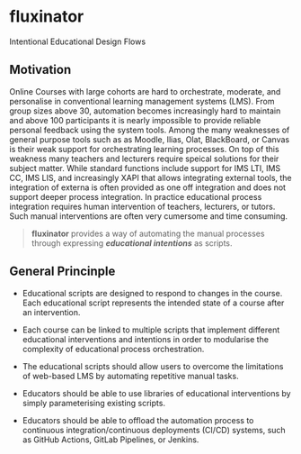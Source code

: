 # fluxinator
Intentional Educational Design Flows

## Motivation

Online Courses with large cohorts are hard to orchestrate, moderate, and personalise in conventional learning management systems (LMS). From group sizes above 30, automation becomes increasingly hard to maintain and above 100 participants it is nearly impossible to provide reliable personal feedback using the system tools. Among the many weaknesses of general purpose tools such as as Moodle, Ilias, Olat, BlackBoard, or Canvas is their weak support for orchestrating learning processes. On top of this weakness many teachers and lecturers require speical solutions for their subject matter. While standard functions include support for IMS LTI, IMS CC, IMS LIS, and increasingly XAPI that allows integrating external tools, the integration of externa is often provided as one off integration and does not support deeper process integration. In practice educational process integration requires human intervention of teachers, lecturers, or tutors. Such manual interventions are often very cumersome and time consuming. 

> **fluxinator** provides a way of automating the manual processes through expressing ***educational intentions*** as scripts. 

## General Princinple 

* Educational scripts are designed to respond to changes in the course. Each educational script represents the intended state of a course after an intervention.

* Each course can be linked to multiple scripts that implement different educational interventions and intentions in order to modularise the complexity of educational process orchestration. 

* The educational scripts should allow users to overcome the limitations of web-based LMS by automating repetitive manual tasks.

* Educators should be able to use libraries of educational interventions by simply parameterising existing scripts. 

* Educators should be able to offload the automation process to continuous integration/continuous deployments (CI/CD) systems, such as GitHub Actions, GitLab Pipelines, or Jenkins. 
